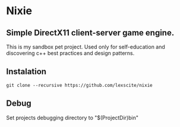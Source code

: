 # Nixie
## Simple DirectX11 client-server game engine.
This is my sandbox pet project. Used only for self-education and discovering c++ best practices and design patterns.

## Instalation
```
git clone --recursive https://github.com/lexscite/nixie
```
## Debug
Set projects debugging directory to "$(ProjectDir)bin\"
